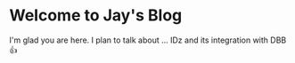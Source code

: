 # Welcome to Jay's Blog

I'm glad you are here. I plan to talk about ...
IDz and its integration with DBB :+1: 
